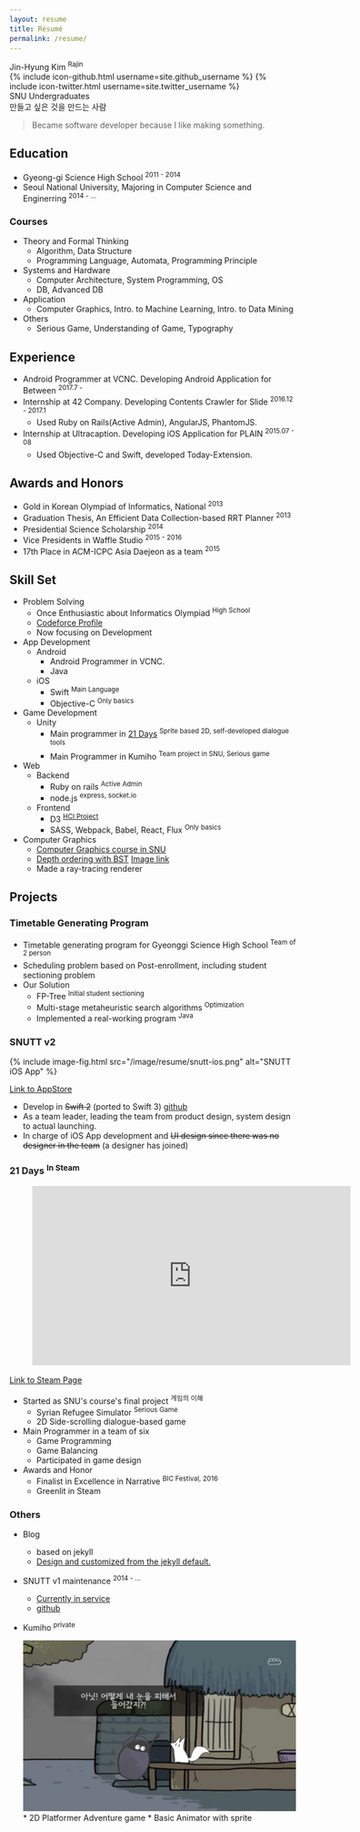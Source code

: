 ```yaml
---
layout: resume
title: Résumé
permalink: /resume/
---
```


<div id="resume-header">
    <div id="profile">
    </div>
    <div id="info">
        <div id="info-name">Jin-Hyung Kim <sup>Rajin</sup></div>
        {% include icon-github.html username=site.github_username %}
        {% include icon-twitter.html username=site.twitter_username %}
        <div id="status">SNU Undergraduates</div>
        만들고 싶은 것을 만드는 사람
    </div>
</div>

> Became software developer because I like making something.

## Education

* Gyeong-gi Science High School <sup>2011 - 2014</sup>
* Seoul National University, Majoring in Computer Science and Enginerring <sup>2014 - ...</sup>

### Courses

* Theory and Formal Thinking
    * Algorithm, Data Structure
    * Programming Language, Automata, Programming Principle
* Systems and Hardware
    * Computer Architecture, System Programming, OS
    * DB, Advanced DB
* Application
    * Computer Graphics, Intro. to Machine Learning, Intro. to Data Mining
* Others
    * Serious Game, Understanding of Game, Typography


## Experience
* Android Programmer at VCNC. Developing Android Application for Between <sup>2017.7 - </sup>
* Internship at 42 Company. Developing Contents Crawler for Slide <sup>2016.12 - 2017.1</sup>
    * Used Ruby on Rails(Active Admin), AngularJS, PhantomJS.
* Internship at Ultracaption. Developing iOS Application for PLAIN <sup>2015.07 - 08</sup>
    * Used Objective-C and Swift, developed Today-Extension.

## Awards and Honors

* Gold in Korean Olympiad of Informatics, National <sup>2013</sup>
* Graduation Thesis, An Efficient Data Collection-based RRT Planner <sup>2013</sup>
* Presidential Science Scholarship <sup>2014</sup>
* Vice Presidents in Waffle Studio <sup>2015 - 2016</sup>
* 17th Place in ACM-ICPC Asia Daejeon as a team <sup>2015</sup>

## Skill Set

* Problem Solving
    * Once Enthusiastic about Informatics Olympiad <sup>High School</sup>
    * [Codeforce Profile](http://codeforces.com/profile/RaJin)
    * Now focusing on Development
* App Development
    * Android
        * Android Programmer in VCNC.
        * Java
    * iOS
        * Swift <sup>Main Language</sup>
        * Objective-C <sup>Only basics</sup>
* Game Development
    * Unity
        * Main programmer in [21 Days](http://steamcommunity.com/sharedfiles/filedetails/?id=800257717)
        <sup>Sprite based 2D, self-developed dialogue tools</sup>
        * Main Programmer in Kumiho <sup>Team project in SNU, Serious game</sup>
* Web
    * Backend
        * Ruby on rails <sup>Active Admin</sup>
        * node.js <sup>express, socket.io</sup>
    * Frontend
        * D3 <sup>[HCI Project](https://github.com/snuhci2017/PopulationSimulation)</sup>
        * SASS, Webpack, Babel, React, Flux <sup>Only basics</sup>
* Computer Graphics
    * [Computer Graphics course in SNU](http://mrl.snu.ac.kr/courses/CourseGraphics/index_2015spring.html)
    * [Depth ordering with BST](http://mrl.snu.ac.kr/courses/CourseGraphics/index_2015spring.html) [Image link](http://mrl.snu.ac.kr/courses/CourseGraphics/2015spring/best/4/KJH.png)
    * Made a ray-tracing renderer

## Projects

### Timetable Generating Program

* Timetable generating program for Gyeonggi Science High School <sup>Team of 2 person</sup>
* Scheduling problem based on Post-enrollment, including student sectioning problem
* Our Solution
    * FP-Tree <sup>Initial student sectioning</sup>
    * Multi-stage metaheuristic search algorithms <sup>Optimization</sup>
    * Implemented a real-working program <sup>Java</sup>

### SNUTT v2

{% include image-fig.html src="/image/resume/snutt-ios.png" alt="SNUTT iOS App" %}

[Link to AppStore](https://itunes.apple.com/kr/app/snutt-서울대학교-시간표-앱/id1215668309?mt=8)

* Develop in ~~Swift 2~~ (ported to Swift 3) [github](https://github.com/wafflestudio/SNUTT-iOS)
* As a team leader, leading the team from product design, system design to actual launching.
* In charge of iOS App development and ~~UI design since there was no designer in the team~~ (a designer has joined)

### 21 Days <sup>In Steam</sup>

<figure markdown="1">
<iframe width="560" height="315" src="https://www.youtube.com/embed/WnOAGWaGOEU" frameborder="0" allowfullscreen></iframe>
</figure>

[Link to Steam Page](http://store.steampowered.com/app/607660/21_Days/)

* Started as SNU's course's final project <sup>게임의 이해</sup>
    * Syrian Refugee Simulator <sup>Serious Game</sup>
    * 2D Side-scrolling dialogue-based game
* Main Programmer in a team of six
    * Game Programming
    * Game Balancing
    * Participated in game design
* Awards and Honor
    * Finalist in Excellence in Narrative <sup>BIC Festival, 2016</sup>
    * Greenlit in Steam

### Others

* Blog
    * based on jekyll
    * [Design and customized from the jekyll default.](http://rajin9601.github.io/dev/life/2016/04/29/블로그-시작.html)
* SNUTT v1 maintenance <sup>2014 - ...</sup>
    * [Currently in service](http://old.snutt.kr)
    * [github](https://github.com/wafflestudio/snutt)
* Kumiho <sup>private</sup>

    <img src="/image/resume/kumiho.png" alt="Kumiho game Screenshot" style="width: 500px;"/>
    * 2D Platformer Adventure game
    * Basic Animator with sprite